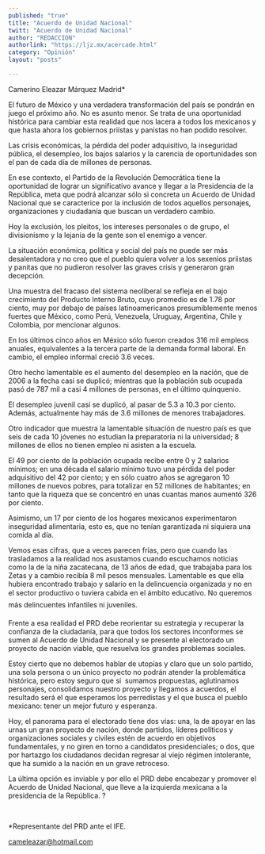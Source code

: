 ```yaml
---
published: "true"
title: "Acuerdo de Unidad Nacional"
twitt: "Acuerdo de Unidad Nacional"
author: "REDACCION"
authorlink: "https://ljz.mx/acercade.html"
category: "Opinión"
layout: "posts"

---
```



  Camerino Eleazar Márquez Madrid*



  El futuro de México y una verdadera transformación del país se pondrán en juego el próximo año. No es asunto menor. Se trata de una oportunidad histórica para cambiar esta realidad que nos lacera a todos los mexicanos y que hasta ahora los gobiernos priístas y panistas no han podido resolver.



  Las crisis económicas, la pérdida del poder adquisitivo, la inseguridad pública, el desempleo, los bajos salarios y la carencia de oportunidades son el pan de cada día de millones de personas.



  En ese contexto, el Partido de la Revolución Democrática tiene la oportunidad de lograr un significativo avance y llegar a la Presidencia de la República, meta que podrá alcanzar sólo si concreta un Acuerdo de Unidad Nacional que se caracterice por la inclusión de todos aquellos personajes, organizaciones y ciudadanía que buscan un verdadero cambio.



  Hoy la exclusión, los pleitos, los intereses personales o de grupo, el divisionismo y la lejanía de la gente son el enemigo a vencer.



  La situación económica, política y social del país no puede ser más desalentadora y no creo que el pueblo quiera volver a los sexenios priistas y panitas que no pudieron resolver las graves crisis y generaron gran decepción.



  Una muestra del fracaso del sistema neoliberal se refleja en el bajo crecimiento del Producto Interno Bruto, cuyo promedio es de 1.78 por ciento, muy por debajo de países latinoamericanos presumiblemente menos fuertes que México, como Perú, Venezuela, Uruguay, Argentina, Chile y Colombia, por mencionar algunos.



  En los últimos cinco años en México sólo fueron creados 316 mil empleos anuales, equivalentes a la tercera parte de la demanda formal laboral. En cambio, el empleo informal creció 3.6 veces.



  Otro hecho lamentable es el aumento del desempleo en la nación, que de 2006 a la fecha casi se duplicó; mientras que la población sub ocupada pasó de 787 mil a casi 4 millones de personas, en el último quinquenio.



  El desempleo juvenil casi se duplicó, al pasar de 5.3 a 10.3 por ciento. Además, actualmente hay más de 3.6 millones de menores trabajadores.



  Otro indicador que muestra la lamentable situación de nuestro país es que seis de cada 10 jóvenes no estudian la preparatoria ni la universidad; 8 millones de ellos no tienen empleo ni asisten a la escuela.



  El 49 por ciento de la población ocupada recibe entre 0 y 2 salarios mínimos; en una década el salario mínimo tuvo una pérdida del poder adquisitivo del 42 por ciento; y en sólo cuatro años se agregaron 10 millones de nuevos pobres, para totalizar en 52 millones de habitantes; en tanto que la riqueza que se concentró en unas cuantas manos aumentó 326 por ciento.



  Asimismo, un 17 por ciento de los hogares mexicanos experimentaron inseguridad alimentaria, esto es, que no tenían garantizada ni siquiera una comida al día.



  Vemos esas cifras, que a veces parecen frías, pero que cuando las trasladamos a la realidad nos asustamos cuando escuchamos noticias como la de la niña zacatecana, de 13 años de edad, que trabajaba para los Zetas y a cambio recibía 8 mil pesos mensuales. Lamentable es que ella hubiera encontrado trabajo y salario en la delincuencia organizada y no en el sector productivo o tuviera cabida en el ámbito educativo. No queremos más delincuentes infantiles ni juveniles.



  Frente a esa realidad el PRD debe reorientar su estrategia y recuperar la confianza de la ciudadanía, para que todos los sectores inconformes se sumen al Acuerdo de Unidad Nacional y se presente al electorado un proyecto de nación viable, que resuelva los grandes problemas sociales.



  Estoy cierto que no debemos hablar de utopías y claro que un solo partido, una sola persona o un único proyecto no podrán atender la problemática histórica, pero estoy seguro que si  sumamos propuestas, aglutinamos personajes, consolidamos nuestro proyecto y llegamos a acuerdos, el resultado será el que esperamos los perredistas y el que busca el pueblo mexicano: tener un mejor futuro y esperanza.



  Hoy, el panorama para el electorado tiene dos vías: una, la de apoyar en las urnas un gran proyecto de nación, donde partidos, líderes políticos y organizaciones sociales y civiles estén de acuerdo en objetivos fundamentales, y no giren en torno a candidatos presidenciales; o dos, que por hartazgo los ciudadanos decidan regresar al viejo régimen intolerante, que ha sumido a la nación en un grave retroceso.



  La última opción es inviable y por ello el PRD debe encabezar y promover el Acuerdo de Unidad Nacional, que lleve a la izquierda mexicana a la presidencia de la República. ?



   



  *Representante del PRD ante el IFE.



  cameleazar@hotmail.com


